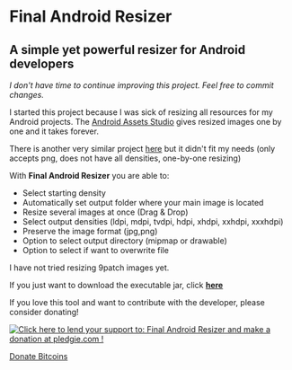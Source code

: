 Final Android Resizer
==============

A simple yet powerful resizer for Android developers
--------------

*I don't have time to continue improving this project. Feel free to commit changes.*

I started this project because I was sick of resizing all resources for my Android projects.
The <a href="http://android-ui-utils.googlecode.com/hg/asset-studio/dist/index.html">Android Assets Studio</a> gives resized images one by one and it takes forever. 

There is another very similar project <a href="https://code.google.com/p/9patch-resizer/">here</a> but it didn't fit my needs (only accepts png, does not have all densities, one-by-one resizing)


With **Final Android Resizer** you are able to:

- Select starting density
- Automatically set output folder where your main image is located 
- Resize several images at once (Drag & Drop)
- Select output densities (ldpi, mdpi, tvdpi, hdpi, xhdpi, xxhdpi, xxxhdpi)
- Preserve the image format (jpg,png)
- Option to select output directory (mipmap or drawable)
- Option to select if want to overwrite file

I have not tried resizing 9patch images yet.

If you just want to download the executable jar, click <b><a href="https://github.com/chayanforyou/Android-Image-Resizer/blob/master/Android%20Image%20Resizer.jar?raw=true">here</a></b>


If you love this tool and want to contribute with the developer, please consider donating!

<a href='https://pledgie.com/campaigns/23760'><img alt='Click here to lend your support to: Final Android Resizer and make a donation at pledgie.com !' src='https://pledgie.com/campaigns/23760.png?skin_name=chrome' border='0' ></a>

<a class="coinbase-button" data-code="8660b2e1e3b6bf98beba1c1c1915b805" data-button-style="donation_small" href="https://coinbase.com/checkouts/8660b2e1e3b6bf98beba1c1c1915b805">Donate Bitcoins</a>

